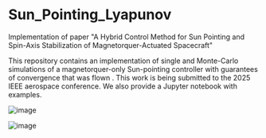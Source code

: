 # Sun_Pointing_Lyapunov
Implementation of paper "A Hybrid Control Method for Sun Pointing and Spin-Axis Stabilization of Magnetorquer-Actuated Spacecraft"

This repository contains an implementation of single and Monte-Carlo simulations of a magnetorquer-only Sun-pointing controller with guarantees of convergence that was flown . This work is being submitted to the 2025 IEEE aerospace conference. We also provide a Jupyter notebook with examples.

![image](https://github.com/RoboticExplorationLab/Sun_Pointing_Lyapunov/assets/106546861/3f801a42-555a-46c2-8618-e11648fdf919)

![image](https://github.com/RoboticExplorationLab/Sun_Pointing_Lyapunov/assets/106546861/22fc0b8b-7ef9-454a-85ef-c7db233155cf)


